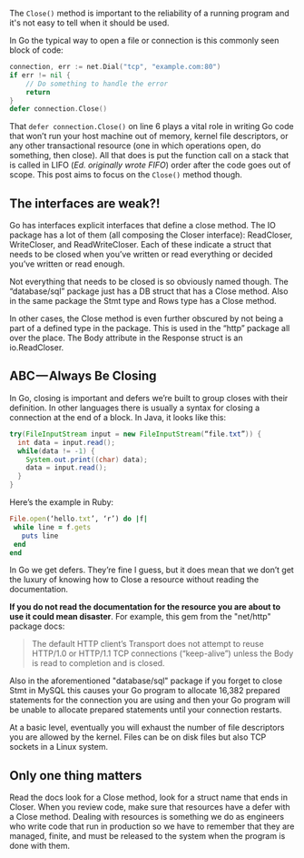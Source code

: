 The `Close()` method is important to the reliability of a running program and
it's not easy to tell when it should be used.
<!--more-->

In Go the typical way to open a file or connection is this commonly seen block
of code:
```go
connection, err := net.Dial("tcp", "example.com:80")
if err != nil {
    // Do something to handle the error
    return
}
defer connection.Close()
```

That `defer connection.Close()` on line 6 plays a vital role in writing Go code
that won’t run your host machine out of memory, kernel file descriptors, or any
other transactional resource (one in which operations open, do something, then
close). All that does is put the function call on a stack that is called in LIFO
(_Ed. originally wrote FIFO_) order after the code goes out of scope. This post
aims to focus on the `Close()` method though.

## The interfaces are weak?!
Go has interfaces explicit interfaces that define a close method. The IO package
has a lot of them (all composing the Closer interface): ReadCloser, WriteCloser,
and ReadWriteCloser. Each of these indicate a struct that needs to be closed
when you’ve written or read everything or decided you’ve written or read enough.

Not everything that needs to be closed is so obviously named though. The
“database/sql” package just has a DB struct that has a Close method. Also in the
same package the Stmt type and Rows type has a Close method.

In other cases, the Close method is even further obscured by not being a part of
a defined type in the package. This is used in the “http” package all over the
place. The Body attribute in the Response struct is an io.ReadCloser.

## ABC — Always Be Closing
In Go, closing is important and defers we’re built to group closes with their
definition. In other languages there is usually a syntax for closing a
connection at the end of a block. In Java, it looks like this:
```java
try(FileInputStream input = new FileInputStream(“file.txt”)) {
  int data = input.read();
  while(data != -1) {
    System.out.print((char) data);
    data = input.read();
  }
}
```

Here’s the example in Ruby:
```ruby
File.open(‘hello.txt’, ‘r’) do |f|
 while line = f.gets
   puts line
 end
end
```

In Go we get defers. They’re fine I guess, but it does mean that we don’t get
the luxury of knowing how to Close a resource without reading the documentation.

**If you do not read the documentation for the resource you are about to use it
could mean disaster**. For example, this gem from the "net/http" package docs:

> The default HTTP client’s Transport does not attempt to reuse HTTP/1.0 or
> HTTP/1.1 TCP connections (“keep-alive”) unless the Body is read to completion
> and is closed.

Also in the aforementioned "database/sql" package if you forget to close Stmt in
MySQL this causes your Go program to allocate 16,382 prepared statements for the
connection you are using and then your Go program will be unable to allocate
prepared statements until your connection restarts.

At a basic level, eventually you will exhaust the number of file descriptors you
are allowed by the kernel. Files can be on disk files but also TCP sockets in a
Linux system.

## Only one thing matters
Read the docs look for a Close method, look for a struct name that ends in
Closer. When you review code, make sure that resources have a defer with a Close
method. Dealing with resources is something we do as engineers who write code
that run in production so we have to remember that they are managed, finite, and
must be released to the system when the program is done with them.
